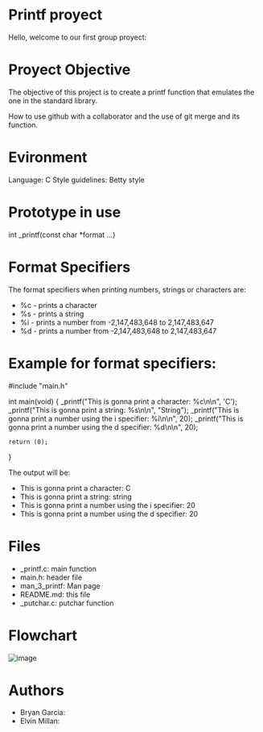 # Printf proyect
Hello, welcome to our first group proyect:

# Proyect Objective
The objective of this project is to create a printf function that emulates the one in the standard library. 

How to use github with a collaborator and the use of git merge and its function.

# Evironment

Language: C
Style guidelines: Betty style

# Prototype in use
int _printf(const char *format ...)


# Format Specifiers

The format specifiers when printing numbers, strings or characters are:

* %c - prints a character
* %s - prints a string
* %i - prints a number from -2,147,483,648 to 2,147,483,647
* %d - prints a number from -2,147,483,648 to 2,147,483,647

# Example for format specifiers:

#include "main.h"

int main(void)
{
    _printf("This is gonna print a character: %c\n\n", 'C');
    _printf("This is gonna print a string: %s\n\n", "String");
    _printf("This is gonna print a number using the i specifier: %i\n\n", 20);
    _printf("This is gonna print a number using the d specifier: %d\n\n", 20);

    return (0);
}

The output will be:

* This is gonna print a character: C
* This is gonna print a string: string
* This is gonna print a number using the i specifier: 20
* This is gonna print a number using the d specifier: 20

# Files 

* _printf.c: main function
* main.h: header file
* man_3_printf: Man page
* README.md: this file
* _putchar.c: putchar function

# Flowchart
![image](https://github.com/Sadbags/holbertonschool-printf/assets/159051688/ddf57731-9d80-4dee-91f9-0354ec869964)

# Authors
* Bryan Garcia:
* Elvin Millan: